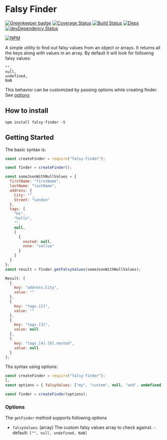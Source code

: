 # Falsy Finder

[![Greenkeeper badge](https://badges.greenkeeper.io/montumodi/falsy-finder.svg)](https://greenkeeper.io/)
[![Coverage Status](https://coveralls.io/repos/github/montumodi/falsy-finder/badge.svg?branch=master)](https://coveralls.io/github/montumodi/falsy-finder?branch=master)
[![Build Status](https://travis-ci.org/montumodi/falsy-finder.svg?branch=master)](https://travis-ci.org/montumodi/falsy-finder)
[![Deps](https://david-dm.org/montumodi/falsy-finder.svg)](https://david-dm.org/montumodi/falsy-finder#info=dependencies)
[![devDependency Status](https://david-dm.org/montumodi/falsy-finder/dev-status.svg)](https://david-dm.org/montumodi/falsy-finder#info=devDependencies)

[![NPM](https://nodei.co/npm/falsy-finder.png?downloads=true)](https://www.npmjs.com/package/falsy-finder/)

A simple utility to find out falsy values from an object or arrays. It returns all the keys along with values in an array. By default it will look for following falsy values:

```
"",
null,
undefined,
NaN
```

This behavior can be customized by passing options while creating finder. See [options](#options)

## How to install

```
npm install falsy-finder -S
```

## Getting Started

The basic syntax is:

```js
const createFinder = require("falsy-finder");

const finder = createFinder();

const someJsonWithNullValues = {
  firstName: "firstName",
  lastName: "lastName",
  address: {
    City: "",
    Street: "London"
  },
  tags: [
    "Hi",
    "hello",
    "",
    null,
    [
      {
        nested: null,
        none: "vallue"
      }
    ]
  ]
};
const result = finder.getFalsyValues(someJsonWithNullValues);

Result: [
  {
    key: "address.City",
    value: ""
  },
  {
    key: "tags.[2]",
    value: ""
  },
  {
    key: "tags.[3]",
    value: null
  },
  {
    key: "tags.[4].[0].nested",
    value: null
  }
];
```

Ths syntax using options:

```js
const createFinder = require("falsy-finder");
l;
const options = { falsyValues: ["my", "custom", null, "and", undefined] };

const finder = createFinder(options);
```

### Options

The `getFinder` method supports following options

* `falsyValues`: (array) The custom falsy values array to check against. - default: `["", null, undefined, NaN]`

